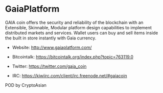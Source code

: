 GaiaPlatform
============

GAIA coin offers the security and reliability of the blockchain with an Extensible, Skinnable, Modular platform design capabilities to implement distributed markets and services. Wallet users can buy and sell items inside the built in store instantly with Gaia currency.

* Website: http://www.gaiaplatform.com/

* Bitcointalk: https://bitcointalk.org/index.php?topic=763119.0

* Twitter: https://twitter.com/gaia_coin

* IRC: https://kiwiirc.com/client/irc.freenode.net/#gaiacoin

POD by CryptoAsian
